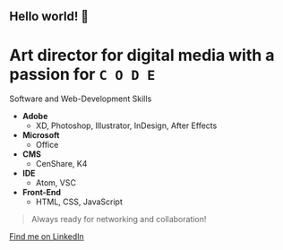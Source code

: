 ## Hello world! 👋

# Art director for digital media with a passion for `C O D E`



Software and Web-Development Skills
- **Adobe**
  - XD, Photoshop, Illustrator, InDesign, After Effects
- **Microsoft**
  - Office
- **CMS**
  - CenShare, K4
- **IDE**
  - Atom, VSC
- **Front-End**
  - HTML, CSS, JavaScript


> Always ready for networking and collaboration!
> 
[Find me on LinkedIn](https://www.linkedin.com/in/christian-k%C3%BChn-283637179/)









<!--
**chris-kuehn/chris-kuehn** is a ✨ _special_ ✨ repository because its `README.md` (this file) appears on your GitHub profile.

Here are some ideas to get you started:

- 🔭 I’m currently working on ...
- 🌱 I’m currently learning ...
- 👯 I’m looking to collaborate on ...
- 🤔 I’m looking for help with ...
- 💬 Ask me about ...
- 📫 How to reach me: ...
- 😄 Pronouns: ...
- ⚡ Fun fact: ...
-->
